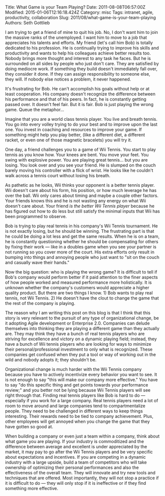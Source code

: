 Title: What Game is your Team Playing?
Date: 2011-08-08T06:57:00Z
Modified: 2015-01-06T12:16:18.424Z
Category: misc
Tags: intranet, agile, productivity, collaboration
Slug: 2011/08/what-game-is-your-team-playing
Authors: Seth Gottlieb

I am trying to get a friend of mine to quit his job. No, I don't want him to join the massive ranks of the unemployed. I want him to move to a job that appreciates his talents and efforts. My friend (let's call him Bob) is totally dedicated to his profession. He is continually trying to improve his skills and productivity and wants to help his colleagues achieve better results too. Nobody brings more thought and interest to any task he faces. But he is surrounded on all sides by people who just don't care. They are satisfied by doing mediocre work. If something they build doesn't immediately fall over, they consider it done. If they can assign responsibility to someone else, they will. If nobody else notices a problem, it never happened.   

It's frustrating for Bob. He can't accomplish his goals without help or at least cooperation. His company doesn't recognize the difference between his performance and that of his peers. In fact, he is constantly getting passed over. It doesn't feel fair. But it is fair. Bob is just playing the wrong game. Queue the metaphor...  

Imagine that you are a world class tennis player. You live and breath tennis. You go into every volley trying to do your best and to improve upon the last one. You invest in coaching and resources to improve your game. If something might help you play better, (like a different diet, a different racket, or even one of those magnetic bracelets) you will try it.  

One day, a friend challenges you to a game of Wii Tennis. You start to play tennis as you know how. Your knees are bent. You move your feet. You swing with explosive power. You are playing great tennis... but you are losing. You look over and you see your friend. He is slumped on the couch barely moving his controller with a flick of wrist. He looks like he couldn't walk across a tennis court without losing his breath.  

As pathetic as he looks, Wii thinks your opponent is a better tennis player. Wii doesn't care about his form, his position, or how much leverage he has over the ball. Wii only cares about timing and maybe a couple other factors. Your friends knows this and he is not wasting any energy on what Wii doesn't care about. Your friend _is the better Wii Tennis player_ because he has figured out how to do less but still satisfy the minimal inputs that Wii has been programmed to observe.   

Bob is trying to play real tennis in his company's Wii Tennis tournament. He is not exactly losing, but he should be winning. The frustrating part is that he could be doing a lot less and get the same results. When he is on a team, he is constantly questioning whether he should be compensating for others by fixing their work — like in a doubles game when you see your partner is not running so you cover more of the court. His extra efforts only result in bumping into things and annoying people who just want to "sit on the couch and casually wave their hands."   

Now the big question: who is playing the wrong game? It is difficult to tell if Bob's company would perform better if it paid attention to the finer aspects of how people worked and measured performance more holistically. It is unknown whether the company's customers would appreciate a higher quality product. But there are two things I know. 1) Bob wants to play real tennis, not Wii Tennis. 2) He doesn't have the clout to change the game that the rest of the company is playing.  

The reason why I am writing this post on this blog is that I think that this story is very relevant to the pursuit of any type of organizational change, be it adopting Agile development or Enterprise 2.0. Companies can delude themselves into thinking they are playing a different game than they actually are. They may think they have a bunch of real tennis players who are striving for excellence and victory on a dynamic playing field; instead, they have a bunch of Wii tennis players who are looking for ways to minimize their personal/professional investment to only what is recognized. These companies get confused when they put a tool or way of working out in the wild and nobody adopts it; they shouldn't be.  

Organizational change is much harder with the Wii Tennis company because you have to actively incentivize every behavior you want to see. It is not enough to say "this will make our company more effective." You have to say "do this specific thing and get points towards your performance review;" and you better not be lying because Wii Tennis players will see right through that. Finding real tennis players like Bob is hard to do — especially if you work for a large company. Real tennis players need a lot of room to move around and large companies tend to compartmentalize people. They need to be challenged in different ways to keep things interesting. Their rewards need to be tied to company achievement. Plus, other employees will get annoyed when you change the game that they have gotten so good at.  

When building a company or even just a team within a company, think about what game you are playing. If your industry is commoditized and the difference between average and excellent is under appreciated by the market, it may pay to go after the Wii Tennis players and be very specific about expectations and incentives. If you are competing in a dynamic industry with a large upside, build a team of competitors who will take ownership of optimizing their personal performances and also the effectiveness of the overall team. They will innovate and try new tools and techniques that are offered. Most importantly, they will not stop a practice if it is difficult to do — they will only stop if it is ineffective or if they find something more effective.
